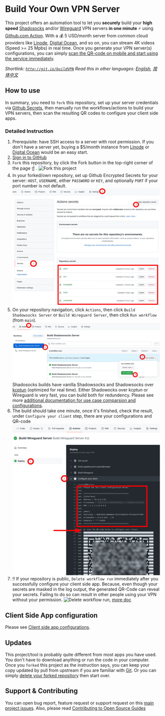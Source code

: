 # Build Your Own VPN Server

This project offers an automation tool to let you **securely** build your **high speed** [Shadosocks](https://shadowsocks.org/) and/or [Wireguard](https://www.wireguard.com/) VPN servers **in one minute** :zap: using [Github.com Action](https://github.com/features/actions). With a :moneybag: 5 USD/month server from common cloud providers like [Linode](https://linode.com), [Digital Ocean](https://www.digitalocean.com/), and so on, you can stream 4K videos (Speed >= 25 Mpbs) in real time. Once you generate your VPN server(s) configurations, you can simply [scan the QR-code on mobile and start using the service immediately](https://github.com/certaintls/build-VPN-server/blob/main/docs/Client-Configurations.md). 

*Shortlink: [`http://git.io/buildVPN`](http://git.io/buildVPN)*
*Read this in other languages: [English](https://github.com/certaintls/build-VPN-server/blob/main/README.md), [简体中文](https://github.com/certaintls/build-VPN-server/blob/main/docs/README.zh-cn.md)*

## How to use

In summary, you need to `fork` this repository, set up your server credentials via [Github Secrets](https://docs.github.com/en/actions/security-guides/encrypted-secrets), then manually run the workflows/actions to build your VPN servers, then scan the resulting QR codes to configure your client side apps.

### Detailed Instruction

1. Prerequisite: have SSH access to a server with root permission. If you don't have a server yet, buying a $5/month instance from [Linode](https://linode.com) or [Digital Ocean](https://www.digitalocean.com/) would be an easy start.
2. [Sign in to GitHub](https://github.com/login)
3. `Fork` this repository, by click the Fork button in the top-right corner of the page :point_up: . ![Fork this project](https://docs.github.com/assets/images/help/repository/fork_button.jpg)
4. In your forked/own repository, set up Github Encrypted Secrets for your server: `HOST`, `USERNAME`, either `PASSWORD` or `KEY`, and optionally `PORT` if your port number is not default. ![Set your SSH credentials via Github Secrets](https://raw.githubusercontent.com/certaintls/build-VPN-server/main/docs/create_github_secrets.jpeg) 
5. On your repository navigation, click `Actions`, then click `Build Shadowsocks Server` or `Build Wireguard Server`, then click `Run workflow` (from `main`). ![Trigger a build VPN workflow](https://raw.githubusercontent.com/certaintls/build-VPN-server/main/docs/start_build_vpn_workflow.jpeg) Shadosocks builds have vanilla Shadowsocks and Shadowsocks over [kcptun](https://github.com/xtaci/kcptun) (optimized for real time). Either Shadowocks over kcptun or Wireguard is very fast, you can build both for redundency. Please see more [additional documentation for use case comparsion and configurations](https://github.com/certaintls/build-VPN-server/blob/main/docs/Client-Configurations.md). 
6. The build should take one minute, once it's finished, check the result, under `Configure your client` step, there are your configurations and QR-code ![Configure your client](https://raw.githubusercontent.com/certaintls/build-VPN-server/main/docs/configure_your_client.jpeg)
7. :bangbang: If your repository is public, `Delete workflow run` immediately after you successfully configure your client side app. Because, even though your secrets are masked in the log output, the generated QR-Code can reveal your secrets. Failing to do so can result in other people using your VPN without your permission. ![Delete workflow run](https://docs.github.com/assets/images/help/settings/workflow-delete-run.png), [more doc](https://docs.github.com/en/actions/managing-workflow-runs/deleting-a-workflow-run)

## Client Side App configuration
Please see [Client side app configurations](https://github.com/certaintls/build-VPN-server/blob/main/docs/Client-Configurations.md).

## Updates
This project/tool is probably quite different from most apps you have used. You don't have to download anything or run the code in your computer. Once you `forked` this project as the instruction says, you can keep your copy updated by pull from upstream if you are familiar with [Git](https://git-scm.com/). Or you can simply [delete your forked repository](https://docs.github.com/en/repositories/creating-and-managing-repositories/deleting-a-repository) then start over.  

## Support & Contributing
You can open bug report, feature request or support request on this [main project issues](https://github.com/certaintls/build-VPN-server/issues). Also, please read [Contributing to Open Source Guides](https://github.com/github/opensource.guide/blob/main/CONTRIBUTING.md)
